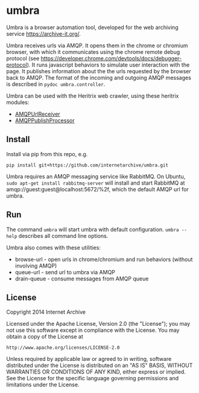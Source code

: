 umbra
=====
Umbra is a browser automation tool, developed for the web archiving service
https://archive-it.org/. 

Umbra receives urls via AMQP. It opens them in the chrome or chromium browser,
with which it communicates using the chrome remote debug protocol (see
https://developer.chrome.com/devtools/docs/debugger-protocol). It runs
javascript behaviors to simulate user interaction with the page. It publishes
information about the the urls requested by the browser back to AMQP. The
format of the incoming and outgoing AMQP messages is described in `pydoc
umbra.controller`.

Umbra can be used with the Heritrix web crawler, using these heritrix modules:
* [AMQPUrlReceiver](https://github.com/internetarchive/heritrix3/blob/master/contrib/src/main/java/org/archive/crawler/frontier/AMQPUrlReceiver.java)
* [AMQPPublishProcessor](https://github.com/internetarchive/heritrix3/blob/master/contrib/src/main/java/org/archive/modules/AMQPPublishProcessor.java)

Install
------
Install via pip from this repo, e.g.

    pip install git+https://github.com/internetarchive/umbra.git

Umbra requires an AMQP messaging service like RabbitMQ. On Ubuntu,
`sudo apt-get install rabbitmq-server` will install and start RabbitMQ
at amqp://guest:guest@localhost:5672/%2f, which the default AMQP url for umbra.

Run
---
The command `umbra` will start umbra with default configuration. `umbra --help`
describes all command line options.

Umbra also comes with these utilities:
* browse-url - open urls in chrome/chromium and run behaviors (without involving AMQP)
* queue-url - send url to umbra via AMQP
* drain-queue - consume messages from AMQP queue

License
-------

Copyright 2014 Internet Archive

Licensed under the Apache License, Version 2.0 (the "License");
you may not use this software except in compliance with the License.
You may obtain a copy of the License at

    http://www.apache.org/licenses/LICENSE-2.0

Unless required by applicable law or agreed to in writing, software
distributed under the License is distributed on an "AS IS" BASIS,
WITHOUT WARRANTIES OR CONDITIONS OF ANY KIND, either express or implied.
See the License for the specific language governing permissions and
limitations under the License.


